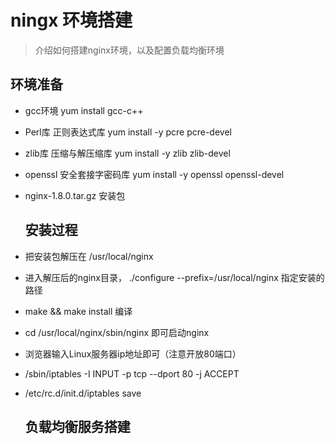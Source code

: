 # ningx 环境搭建

> 介绍如何搭建nginx环境，以及配置负载均衡环境

## 环境准备

- gcc环境   yum install gcc-c++ 
- Perl库 正则表达式库 yum install -y pcre pcre-devel
- zlib库 压缩与解压缩库 yum install -y zlib zlib-devel
- openssl 安全套接字密码库  yum install -y openssl openssl-devel
- nginx-1.8.0.tar.gz  安装包
  
  ## 安装过程
- 把安装包解压在 /usr/local/nginx
- 进入解压后的nginx目录， ./configure --prefix=/usr/local/nginx 指定安装的路径
- make && make install 编译
- cd /usr/local/nginx/sbin/nginx 即可启动nginx
- 浏览器输入Linux服务器ip地址即可（注意开放80端口）
- /sbin/iptables -I INPUT -p tcp --dport 80 -j ACCEPT 
- /etc/rc.d/init.d/iptables save
  
  ## 负载均衡服务搭建
